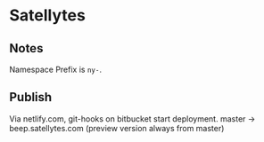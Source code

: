 # Satellytes

## Notes

Namespace Prefix is `ny-`.

## Publish
Via netlify.com, git-hooks on bitbucket start deployment.
master -> beep.satellytes.com (preview version always from master)